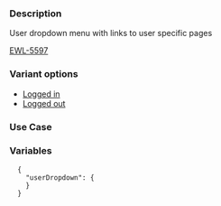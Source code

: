 ### Description

User dropdown menu with links to user specific pages

[EWL-5597](https://issues.ama-assn.org/browse/EWL-5597)

### Variant options

* [Logged in](?p=molecules-sign-in-dropdown)
* [Logged out](?p=molecules-sign-in-dropdown~logged-out)

### Use Case


### Variables
~~~
  {
    "userDropdown": {
    }
  }
~~~
